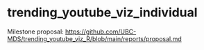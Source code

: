 # trending_youtube_viz_individual

Milestone proposal: https://github.com/UBC-MDS/trending_youtube_viz_R/blob/main/reports/proposal.md
